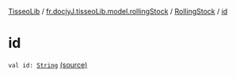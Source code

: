 [TisseoLib](../../index.md) / [fr.docjyJ.tisseoLib.model.rollingStock](../index.md) / [RollingStock](index.md) / [id](./id.md)

# id

`val id: `[`String`](https://kotlinlang.org/api/latest/jvm/stdlib/kotlin/-string/index.html) [(source)](https://github.com/docjyJ/TisseoLib/tree/master/src/main/kotlin/fr/docjyJ/tisseoLib/model/rollingStock/RollingStock.kt#L5)